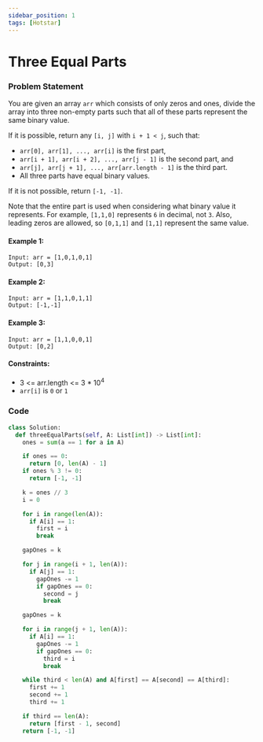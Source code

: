 ```yaml
---
sidebar_position: 1
tags: [Hotstar]
---
```


# Three Equal Parts

### Problem Statement

You are given an array `arr` which consists of only zeros and ones, divide the array into three non-empty parts such that all of these parts represent the same binary value.

If it is possible, return any `[i, j]` with `i + 1 < j`, such that:

- `arr[0], arr[1], ..., arr[i]` is the first part,
- `arr[i + 1], arr[i + 2], ..., arr[j - 1]` is the second part, and
- `arr[j], arr[j + 1], ..., arr[arr.length - 1]` is the third part.
- All three parts have equal binary values.

If it is not possible, return `[-1, -1]`.

Note that the entire part is used when considering what binary value it represents. For example, `[1,1,0]` represents `6` in decimal, not `3`. Also, leading zeros are allowed, so `[0,1,1]` and `[1,1]` represent the same value.

#### Example 1:

```
Input: arr = [1,0,1,0,1]
Output: [0,3]
```

#### Example 2:

```
Input: arr = [1,1,0,1,1]
Output: [-1,-1]
```

#### Example 3:

```
Input: arr = [1,1,0,0,1]
Output: [0,2]
```

#### Constraints:

- 3 <= arr.length <= 3 \* 10<sup>4</sup>
- `arr[i]` is `0` or `1`

### Code

```python title="Python Code"
class Solution:
  def threeEqualParts(self, A: List[int]) -> List[int]:
    ones = sum(a == 1 for a in A)

    if ones == 0:
      return [0, len(A) - 1]
    if ones % 3 != 0:
      return [-1, -1]

    k = ones // 3
    i = 0

    for i in range(len(A)):
      if A[i] == 1:
        first = i
        break

    gapOnes = k

    for j in range(i + 1, len(A)):
      if A[j] == 1:
        gapOnes -= 1
        if gapOnes == 0:
          second = j
          break

    gapOnes = k

    for i in range(j + 1, len(A)):
      if A[i] == 1:
        gapOnes -= 1
        if gapOnes == 0:
          third = i
          break

    while third < len(A) and A[first] == A[second] == A[third]:
      first += 1
      second += 1
      third += 1

    if third == len(A):
      return [first - 1, second]
    return [-1, -1]

```
